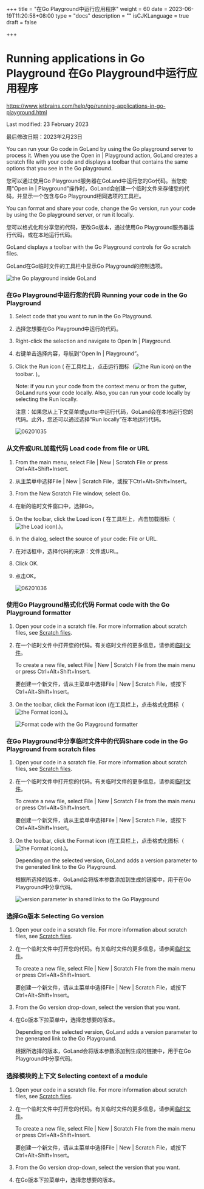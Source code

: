 +++
title = "在Go Playground中运行应用程序"
weight = 60
date = 2023-06-19T11:20:58+08:00
type = "docs"
description = ""
isCJKLanguage = true
draft = false

+++
# Running applications in Go Playground﻿ 在Go Playground中运行应用程序

https://www.jetbrains.com/help/go/running-applications-in-go-playground.html

Last modified: 23 February 2023

最后修改日期：2023年2月23日

You can run your Go code in GoLand by using the Go playground server to process it. When you use the Open in | Playground action, GoLand creates a scratch file with your code and displays a toolbar that contains the same options that you see in the Go playground.

您可以通过使用Go Playground服务器在GoLand中运行您的Go代码。当您使用“Open in | Playground”操作时，GoLand会创建一个临时文件来存储您的代码，并显示一个包含与Go Playground相同选项的工具栏。

You can format and share your code, change the Go version, run your code by using the Go playground server, or run it locally.

您可以格式化和分享您的代码，更改Go版本，通过使用Go Playground服务器运行代码，或在本地运行代码。

GoLand displays a toolbar with the Go Playground controls for Go scratch files.

GoLand在Go临时文件的工具栏中显示Go Playground的控制选项。

![the Go playground inside GoLand](RunningApplicationsInGoPlayground_img/go_the_go_playground_inside_go_land.png)

### 在Go Playground中运行您的代码 Running your code in the Go Playground﻿

1. Select code that you want to run in the Go Playground.

2. 选择您想要在Go Playground中运行的代码。

3. Right-click the selection and navigate to Open In | Playground.

4. 右键单击选择内容，导航到“Open In | Playground”。

5. Click the Run icon ( 在工具栏上，点击运行图标（![the Run icon](RunningApplicationsInGoPlayground_img/app.actions.execute.svg)) on the toolbar. )。

   Note: if you run your code from the context menu or from the gutter, GoLand runs your code locally. Also, you can run your code locally by selecting the Run locally.

   注意：如果您从上下文菜单或gutter中运行代码，GoLand会在本地运行您的代码。此外，您还可以通过选择“Run locally”在本地运行代码。

   ![06201035](RunningApplicationsInGoPlayground_img/06201035.gif)

   

### 从文件或URL加载代码 Load code from file or URL﻿

1. From the main menu, select File | New | Scratch File or press Ctrl+Alt+Shift+Insert.

2. 从主菜单中选择File | New | Scratch File，或按下Ctrl+Alt+Shift+Insert。

3. From the New Scratch File window, select Go.

4. 在新的临时文件窗口中，选择Go。

5. On the toolbar, click the Load icon ( 在工具栏上，点击加载图标（![the Load icon](RunningApplicationsInGoPlayground_img/app.actions.download.svg)).)。

6. In the dialog, select the source of your code: File or URL.

7. 在对话框中，选择代码的来源：文件或URL。

8. Click OK.

9. 点击OK。

   ![06201036](RunningApplicationsInGoPlayground_img/06201036.gif)

### 使用Go Playground格式化代码 Format code with the Go Playground formatter﻿

1. Open your code in a scratch file. For more information about scratch files, see [Scratch files](https://www.jetbrains.com/help/go/scratches.html).

2. 在一个临时文件中打开您的代码。有关临时文件的更多信息，请参阅[临时文件](https://www.jetbrains.com/help/go/scratches.html)。

   To create a new file, select File | New | Scratch File from the main menu or press Ctrl+Alt+Shift+Insert.

   要创建一个新文件，请从主菜单中选择File | New | Scratch File，或按下Ctrl+Alt+Shift+Insert。

3. On the toolbar, click the Format icon (在工具栏上，点击格式化图标（![the Format icon](RunningApplicationsInGoPlayground_img/app.actions.annotate.svg)).)。

   ![Format code with the Go Playground formatter](RunningApplicationsInGoPlayground_img/go_format_code_with_the_go_playground_formatter.png)

### 在Go Playground中分享临时文件中的代码Share code in the Go Playground from scratch files﻿

1. Open your code in a scratch file. For more information about scratch files, see [Scratch files](https://www.jetbrains.com/help/go/scratches.html).

2. 在一个临时文件中打开您的代码。有关临时文件的更多信息，请参阅[临时文件](https://www.jetbrains.com/help/go/scratches.html)。

   To create a new file, select File | New | Scratch File from the main menu or press Ctrl+Alt+Shift+Insert.

   要创建一个新文件，请从主菜单中选择File | New | Scratch File，或按下Ctrl+Alt+Shift+Insert。

3. On the toolbar, click the Format icon (在工具栏上，点击格式化图标（![the Format icon](RunningApplicationsInGoPlayground_img/app.actions.annotate.svg)).)。

   Depending on the selected version, GoLand adds a version parameter to the generated link to the Go Playground.

   根据所选择的版本，GoLand会将版本参数添加到生成的链接中，用于在Go Playground中分享代码。

   ![version parameter in shared links to the Go Playground](RunningApplicationsInGoPlayground_img/go_version_parameter_in_shared_links_to_the_go_playground.png)

### 选择Go版本 Selecting Go version﻿

1. Open your code in a scratch file. For more information about scratch files, see [Scratch files](https://www.jetbrains.com/help/go/scratches.html).

2. 在一个临时文件中打开您的代码。有关临时文件的更多信息，请参阅[临时文件](https://www.jetbrains.com/help/go/scratches.html)。

   To create a new file, select File | New | Scratch File from the main menu or press Ctrl+Alt+Shift+Insert.

   要创建一个新文件，请从主菜单中选择File | New | Scratch File，或按下Ctrl+Alt+Shift+Insert。

3. From the Go version drop-down, select the version that you want.

4. 在Go版本下拉菜单中，选择您想要的版本。

   Depending on the selected version, GoLand adds a version parameter to the generated link to the Go Playground.

   根据所选择的版本，GoLand会将版本参数添加到生成的链接中，用于在Go Playground中分享代码。

### 选择模块的上下文 Selecting context of a module﻿

1. Open your code in a scratch file. For more information about scratch files, see [Scratch files](https://www.jetbrains.com/help/go/scratches.html).

2. 在一个临时文件中打开您的代码。有关临时文件的更多信息，请参阅[临时文件](https://www.jetbrains.com/help/go/scratches.html)。

   To create a new file, select File | New | Scratch File from the main menu or press Ctrl+Alt+Shift+Insert.

   要创建一个新文件，请从主菜单中选择File | New | Scratch File，或按下Ctrl+Alt+Shift+Insert。

3. From the Go version drop-down, select the version that you want.

4. 在Go版本下拉菜单中，选择您想要的版本。
